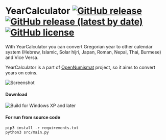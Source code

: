 # YearCalculator [![GitHub release](https://img.shields.io/github/release/opennumismat/YearCalculator.svg)](https://github.com/opennumismat/YearCalculator/releases/) [![GitHub release (latest by date)](https://img.shields.io/github/downloads/opennumismat/YearCalculator/latest/total.svg)](https://hanadigital.github.io/grev/?user=OpenNumismat&repo=YearCalculator) [![GitHub license](https://img.shields.io/github/license/opennumismat/YearCalculator.svg)](https://github.com/opennumismat/YearCalculator/blob/master/LICENSE)

With YearCalculator you can convert Gregorian year to other calendar system (Hebrew, Islamic, Solar hijri, Japan, Roman, Nepal, Thai, Burmese) and Vice Versa.

YearCalculator is a part of [OpenNumismat](http://opennumismat.github.io/) project, so it aims to convert years on coins.

![Screenshot](https://opennumismat.github.io/images/YearCalculator.png)

#### Download
![Build for Windows XP and later](https://github.com/OpenNumismat/YearCalculator/releases/latest)

#### For run from source code
    pip3 install -r requirements.txt
    python3 src/main.py
